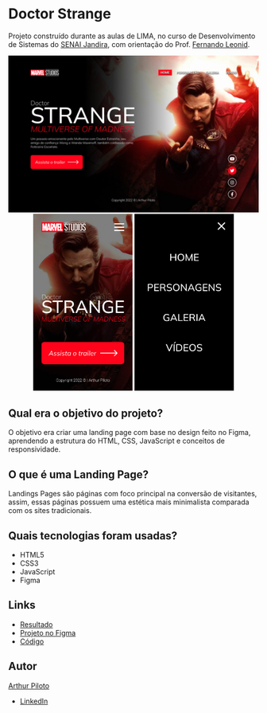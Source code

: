 # Doctor Strange

Projeto construído durante as aulas de LIMA, no curso de Desenvolvimento de Sistemas do [SENAI Jandira](https://jandira.sp.senai.br/), com orientação do Prof. [Fernando Leonid](https://github.com/fernandoleonid).

<div align="center">
    <img width="600px" src="./img/site.png">
</div>
<div align="center">
    <img width="200px" src="./img/mobile.png">
    <img width="200px" src="./img/mobile-menu.png">
</div>

## Qual era o objetivo do projeto?
O objetivo era criar uma landing page com base no design feito no Figma, aprendendo a estrutura do HTML, CSS, JavaScript e conceitos de responsividade.

## O que é uma Landing Page?
Landings Pages são páginas com foco principal na conversão de visitantes, assim, essas páginas possuem uma estética mais minimalista comparada com os sites tradicionais.

## Quais tecnologias foram usadas?
- HTML5
- CSS3
- JavaScript
- Figma

## Links
- [Resultado](https://arthurpiloto.github.io/projeto-strange/)
- [Projeto no Figma](https://www.figma.com/file/xivmBTxAT8z8FMxPuFHVBW/strange-design?node-id=9%3A48)
- [Código](https://github.com/arthurpiloto/projeto-strange)

## Autor
[Arthur Piloto](https://github.com/arthurpiloto)

- [LinkedIn](https://www.linkedin.com/in/arthur-piloto-53ba48237/)
